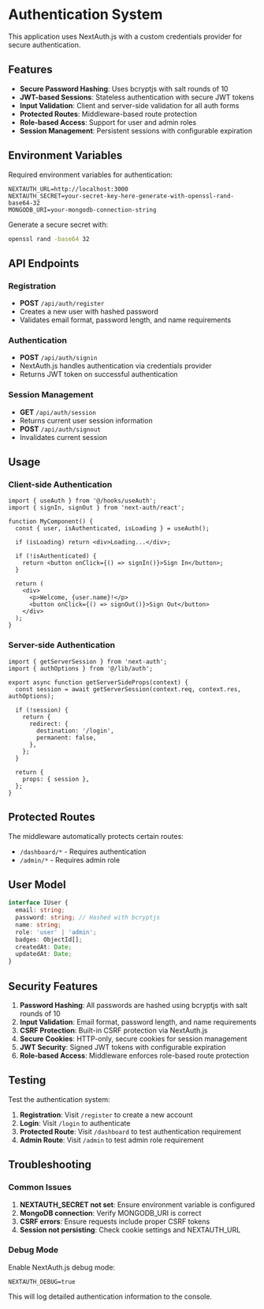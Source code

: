 # Authentication System

This application uses NextAuth.js with a custom credentials provider for secure authentication.

## Features

- **Secure Password Hashing**: Uses bcryptjs with salt rounds of 10
- **JWT-based Sessions**: Stateless authentication with secure JWT tokens
- **Input Validation**: Client and server-side validation for all auth forms
- **Protected Routes**: Middleware-based route protection
- **Role-based Access**: Support for user and admin roles
- **Session Management**: Persistent sessions with configurable expiration

## Environment Variables

Required environment variables for authentication:

```env
NEXTAUTH_URL=http://localhost:3000
NEXTAUTH_SECRET=your-secret-key-here-generate-with-openssl-rand-base64-32
MONGODB_URI=your-mongodb-connection-string
```

Generate a secure secret with:
```bash
openssl rand -base64 32
```

## API Endpoints

### Registration
- **POST** `/api/auth/register`
- Creates a new user with hashed password
- Validates email format, password length, and name requirements

### Authentication
- **POST** `/api/auth/signin`
- NextAuth.js handles authentication via credentials provider
- Returns JWT token on successful authentication

### Session Management
- **GET** `/api/auth/session`
- Returns current user session information
- **POST** `/api/auth/signout`
- Invalidates current session

## Usage

### Client-side Authentication

```tsx
import { useAuth } from '@/hooks/useAuth';
import { signIn, signOut } from 'next-auth/react';

function MyComponent() {
  const { user, isAuthenticated, isLoading } = useAuth();

  if (isLoading) return <div>Loading...</div>;
  
  if (!isAuthenticated) {
    return <button onClick={() => signIn()}>Sign In</button>;
  }

  return (
    <div>
      <p>Welcome, {user.name}!</p>
      <button onClick={() => signOut()}>Sign Out</button>
    </div>
  );
}
```

### Server-side Authentication

```tsx
import { getServerSession } from 'next-auth';
import { authOptions } from '@/lib/auth';

export async function getServerSideProps(context) {
  const session = await getServerSession(context.req, context.res, authOptions);
  
  if (!session) {
    return {
      redirect: {
        destination: '/login',
        permanent: false,
      },
    };
  }

  return {
    props: { session },
  };
}
```

## Protected Routes

The middleware automatically protects certain routes:

- `/dashboard/*` - Requires authentication
- `/admin/*` - Requires admin role

## User Model

```typescript
interface IUser {
  email: string;
  password: string; // Hashed with bcryptjs
  name: string;
  role: 'user' | 'admin';
  badges: ObjectId[];
  createdAt: Date;
  updatedAt: Date;
}
```

## Security Features

1. **Password Hashing**: All passwords are hashed using bcryptjs with salt rounds of 10
2. **Input Validation**: Email format, password length, and name requirements
3. **CSRF Protection**: Built-in CSRF protection via NextAuth.js
4. **Secure Cookies**: HTTP-only, secure cookies for session management
5. **JWT Security**: Signed JWT tokens with configurable expiration
6. **Role-based Access**: Middleware enforces role-based route protection

## Testing

Test the authentication system:

1. **Registration**: Visit `/register` to create a new account
2. **Login**: Visit `/login` to authenticate
3. **Protected Route**: Visit `/dashboard` to test authentication requirement
4. **Admin Route**: Visit `/admin` to test admin role requirement

## Troubleshooting

### Common Issues

1. **NEXTAUTH_SECRET not set**: Ensure environment variable is configured
2. **MongoDB connection**: Verify MONGODB_URI is correct
3. **CSRF errors**: Ensure requests include proper CSRF tokens
4. **Session not persisting**: Check cookie settings and NEXTAUTH_URL

### Debug Mode

Enable NextAuth.js debug mode:

```env
NEXTAUTH_DEBUG=true
```

This will log detailed authentication information to the console.
